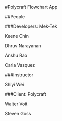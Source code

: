 #Polycraft Flowchart App ##People###Developers: Mek-TekKeene ChinDhruv NarayananAnshu RaoCarla Vasquez###InstructorShiyi Wei###Client: PolycraftWalter VoitSteven Goss